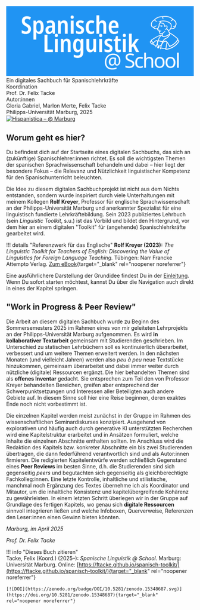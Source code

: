 <div class="cover-container">
  <img src="assets/images/toolkit_logo.png" alt="Spanisch Toolkit Logo" class="logo-image"/>
  <div class="cover-caption">
    <div class="subtitle">Ein digitales Sachbuch für Spanischlehrkräfte</div>
    <div class="coordination">Koordination</div>
    <div class="coordination-name">Prof. Dr. Felix Tacke</div>
    <div class="authors">Autor:innen</div>
    <div class="author-names">Gloria Gabriel, Marlon Merte, Felix Tacke</div>
    <div class="place">Philipps-Universität Marburg, 2025</div>
    <div class="badge">
      <a href="https://hispanistica.online.uni-marburg.de"
      target="_blank" rel="noopener noreferrer">
      <img src="https://img.shields.io/badge/Hispanistica-@%20Marburg-4287f5?style=flat"
          alt="Hispanistica – @ Marburg"
          style="vertical-align:middle" />
      </a>
    </div>
  </div>
</div>

## Worum geht es hier?

Du befindest dich auf der Startseite eines digitalen Sachbuchs, das sich an (zukünftige) Spanischlehrer:innen richtet. Es soll die wichtigsten Themen der spanischen Sprachwissenschaft behandeln und dabei – hier liegt der besondere Fokus – die Relevanz und Nützlichkeit linguistischer Kompetenz für den Spanischunterricht beleuchten.

Die Idee zu diesem digitalen Sachbuchprojekt ist nicht aus dem Nichts entstanden, sondern wurde inspiriert durch viele Unterhaltungen mit meinem Kollegen **Rolf Kreyer**, Professor für englische Sprachwissenschaft an der Philipps-Universität Marburg und anerkannter Spezialist für eine linguistisch fundierte Lehrkräftebildung. Sein 2023 publiziertes Lehrbuch (sein *Linguistic Toolkit*, s.u.) ist das Vorbild und bildet den Hintergrund, vor dem hier an einem digitalen "Toolkit" für (angehende) Spanischlehrkräfte gearbeitet wird.

!!! details "Referenzwerk für das Englische"
    **Rolf Kreyer (2023):** *The Linguistic Toolkit for Teachers of English: Discovering the Value of Linguistics for Foreign Language Teaching.*  Tübingen: Narr Francke Attempto Verlag. [Zum eBook](https://www.narr.de/the-linguistic-toolkit-for-teachers-of-english-18611/){target="_blank" rel="noopener noreferrer"}

Eine ausführlichere Darstellung der Grundidee findest Du in der [Einleitung](einleitung.md). Wenn Du sofort starten möchtest, kannst Du über die Navigation auch direkt in eines der Kapitel springen.

## "Work in Progress & Peer Review"
Die Arbeit an diesem digitalen Sachbuch wurde zu Beginn des Sommersemesters 2025 im Rahmen eines von mir geleiteten Lehrprojekts an der Philipps-Universität Marburg aufgenommen. Es wird **in kollaborativer Textarbeit** gemeinsam mit Studierenden geschrieben. Im Unterschied zu statischen Lehrbüchern soll es kontinuierlich überarbeitet, verbessert und um weitere Themen erweitert werden. In den nächsten Monaten (und vielleicht Jahren) werden also *peu à peu* neue Textstücke hinzukommen, gemeinsam überarbeitet und dabei immer weiter durch nützliche (digitale) Ressourcen ergänzt. Die hier behandelten Themen sind als **offenes Inventar** gedacht. Sie entsprechen zum Teil den von Professor Kreyer behandelten Bereichen, greifen aber entsprechend der Schwerpunktsetzungen und Interessen aller Beteiligten auch andere Gebiete auf. In diesem Sinne soll hier eine Reise beginnen, deren exaktes Ende noch nicht vorbestimmt ist.

Die einzelnen Kapitel werden meist zunächst in der Gruppe im Rahmen des wissenschaftlichen Seminardiskurses konzipiert. Ausgehend von explorativen und häufig auch durch generative KI unterstützten Recherchen wird eine Kapitelstruktur erarbeitet und in Ansätzen formuliert, welche Inhalte die einzelnen Abschnitte enthalten sollten. Im Anschluss wird die Redaktion des Kapitels bzw. konkreter Abschnitte ein bis zwei Studierenden übertragen, die dann federführend verantwortlich sind und als Autor:innen firmieren. Die redigierten Kapitelentwürfe werden schließlich Gegenstand eines **Peer Reviews** im besten Sinne, d.h. die Studierenden sind sich gegenseitig *peers* und begutachten sich gegenseitig als gleichberechtigte Fachkolleg:innen. Eine letzte Kontrolle, inhaltliche und stilistische, manchmal noch Ergänzung des Textes übernehme ich als Koordinator und Mitautor, um die inhaltliche Konsistenz und kapitelübergreifende Kohärenz zu gewährleisten. In einem letzten Schritt überlegen wir in der Gruppe auf Grundlage des fertigen Kapitels, wo genau sich **digitale Ressourcen** sinnvoll integrieren ließen und welche Infoboxen, Querverweise, Referenzen den Leser:innen einen Gewinn bieten könnten.

*Marburg, im April 2025*

*Prof. Dr. Felix Tacke*

!!! info "Dieses Buch zitieren"  
    Tacke, Felix (Koord.) (2025–): *Spanische Linguistik @ School*. Marburg: Universität Marburg. Online: [https://ftacke.github.io/spanisch-toolkit/](https://ftacke.github.io/spanisch-toolkit/){target="_blank" rel="noopener noreferrer"}  
      
    [![DOI](https://zenodo.org/badge/DOI/10.5281/zenodo.15348687.svg)](https://doi.org/10.5281/zenodo.15348687){target="_blank" rel="noopener noreferrer"}
